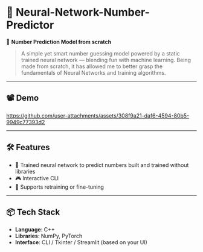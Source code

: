 # 🧠 Neural-Network-Number-Predictor  

🎯 **Number Prediction Model from scratch**  
> A simple yet smart number guessing model powered by a static trained neural network — blending fun with machine learning.
> Being made from scratch, it has allowed me to better grasp the fundamentals of Neural Networks and training algorithms.

---

## 📽️ Demo  
<!-- Embed video or link here -->

https://github.com/user-attachments/assets/308f9a21-daf6-4594-80b5-9949c77393d2

---

## 🛠️ Features  
- 🤖 Trained neural network to predict numbers built and trained without libraries
- 🎮 Interactive CLI 
- 🧪 Supports retraining or fine-tuning

---

## 📦 Tech Stack  
- **Language**: C++  
- **Libraries**: NumPy, PyTorch 
- **Interface**: CLI / Tkinter / Streamlit (based on your UI)
